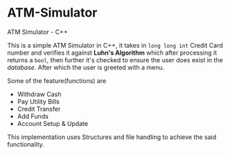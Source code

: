 # ATM-Simulator
ATM Simulator - C++

This is a simple ATM Simulator in C++, it takes in `long long int` Credit Card number and verifies it against **Luhn's Algorithm** which
after processing it returns a `bool`, then further it's checked to ensure the user does exist in the *database*.
After which the user is greeted with a menu.

Some of the feature(functions) are
- Withdraw Cash
- Pay Utility Bills
- Credit Transfer
- Add Funds
- Account Setup & Update

This implementation uses Structures and file handling to achieve the said functionality.
